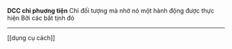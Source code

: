 **DCC chỉ phuơng tiện**
	Chỉ đối tượng mà nhờ nó một hành động được thực hiện
Bởi các bất tịnh đó



----
[[dụng cụ cách]]